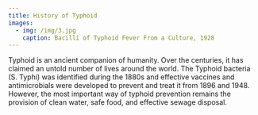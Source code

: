 ```yaml
---
title: History of Typhoid
images:
  - img: /img/3.jpg
    caption: Bacilli of Typhoid Fever From a Culture, 1928
---
```

Typhoid is an ancient companion of humanity. Over the centuries, it has claimed an untold number of lives around the world. The Typhoid bacteria (S. Typhi) was identified during the 1880s and effective vaccines and antimicrobials were developed to prevent and treat it from 1896 and 1948. However, the most important way of typhoid prevention remains the provision of clean water, safe food, and effective sewage disposal.